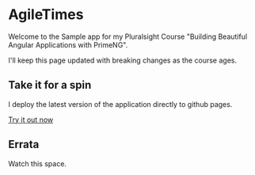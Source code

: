 # AgileTimes

Welcome to the Sample app for my Pluralsight Course "Building Beautiful Angular Applications with PrimeNG".

I'll keep this page updated with breaking changes as the course ages.

## Take it for a spin

I deploy the latest version of the application directly to github pages. 

[Try it out now](https://glenasmith.github.io/pluralsight-primeng/)
 
 
## Errata
 
Watch this space.
